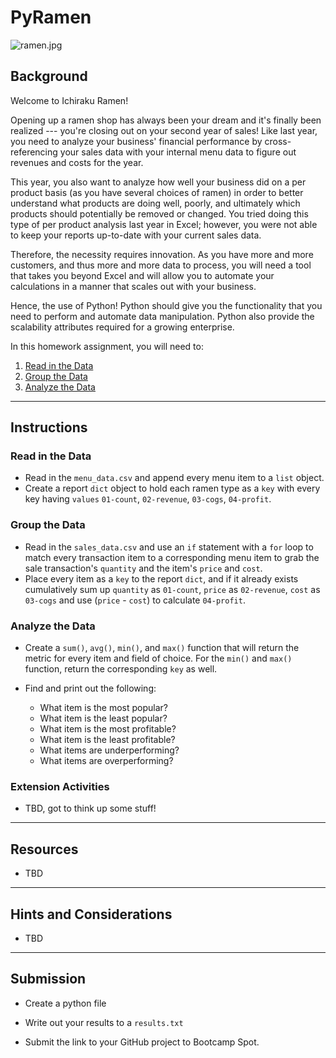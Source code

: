 # PyRamen

![ramen.jpg](Images/ramen.jpg)

## Background

Welcome to Ichiraku Ramen! 

Opening up a ramen shop has always been your dream and it's finally been realized --- you're closing out on your second year of sales! Like last year, you need to analyze your business' financial performance by cross-referencing your sales data with your internal menu data to figure out revenues and costs for the year. 

This year, you also want to analyze how well your business did on a per product basis (as you have several choices of ramen) in order to better understand what products are doing well, poorly, and ultimately which products should potentially be removed or changed. You tried doing this type of per product analysis last year in Excel; however, you were not able to keep your reports up-to-date with your current sales data.

Therefore, the necessity requires innovation. As you have more and more customers, and thus more and more data to process, you will need a tool that takes you beyond Excel and will allow you to automate your calculations in a manner that scales out with your business. 

Hence, the use of Python! Python should give you the functionality that you need to perform and automate data manipulation. Python also  provide the scalability attributes required for a growing enterprise.

In this homework assignment, you will need to:

1. [Read in the Data](#Read-in-the-Data)
2. [Group the Data](#Group-the-Data)
3. [Analyze the Data](#Analyze-the-Data)

- - -

## Instructions

### Read in the Data
* Read in the `menu_data.csv` and append every menu item to a `list` object.
* Create a report `dict` object to hold each ramen type as a `key` with every
  key having `values` `01-count`, `02-revenue`, `03-cogs`, `04-profit`. 


### Group the Data

* Read in the `sales_data.csv` and use an `if` statement with a `for` loop 
  to match every transaction item to a corresponding menu item to grab the 
  sale transaction's `quantity` and the item's `price` and `cost`.
* Place every item as a `key` to the report `dict`, and if it already exists 
  cumulatively sum up `quantity` as `01-count`, `price` as `02-revenue`, 
  `cost` as `03-cogs` and use (`price` - `cost`) to calculate `04-profit`.

### Analyze the Data

* Create a `sum()`, `avg()`, `min()`, and `max()` function that will return
  the metric for every item and field of choice. For the `min()` and `max()`
  function, return the corresponding `key` as well.
* Find and print out the following:

	* What item is the most popular?
	* What item is the least popular?
	* What item is the most profitable?
	* What item is the least profitable?
	* What items are underperforming?
	* What items are overperforming? 

### Extension Activities

* TBD, got to think up some stuff!

- - -

## Resources

* TBD

- - -

## Hints and Considerations

* TBD

- - -

## Submission

* Create a python file

* Write out your results to a `results.txt`

* Submit the link to your GitHub project to Bootcamp Spot.